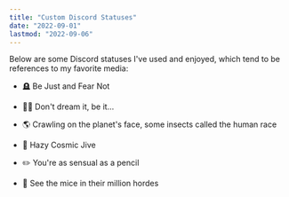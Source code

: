 ```yaml
---
title: "Custom Discord Statuses"
date: "2022-09-01"
lastmod: "2022-09-06"
---
```

Below are some Discord statuses I've used and enjoyed, which tend to be references to my favorite media:

* 🪦 Be Just and Fear Not

* 🏳️‍🌈 Don't dream it, be it...

* 🌎 Crawling on the planet's face, some insects called the human race

* 🌌 Hazy Cosmic Jive

* ✏️ You're as sensual as a pencil

* 🗽 See the mice in their million hordes
